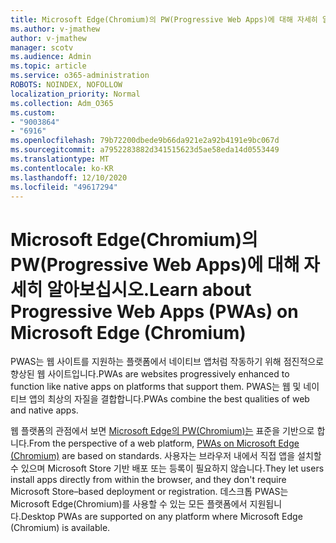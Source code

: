 ```yaml
---
title: Microsoft Edge(Chromium)의 PW(Progressive Web Apps)에 대해 자세히 알아보십시오.
ms.author: v-jmathew
author: v-jmathew
manager: scotv
ms.audience: Admin
ms.topic: article
ms.service: o365-administration
ROBOTS: NOINDEX, NOFOLLOW
localization_priority: Normal
ms.collection: Adm_O365
ms.custom:
- "9003864"
- "6916"
ms.openlocfilehash: 79b72200dbede9b66da921e2a92b4191e9bc067d
ms.sourcegitcommit: a7952283882d341515623d5ae58eda14d0553449
ms.translationtype: MT
ms.contentlocale: ko-KR
ms.lasthandoff: 12/10/2020
ms.locfileid: "49617294"
---
```

# <a name="learn-about-progressive-web-apps-pwas-on-microsoft-edge-chromium"></a><span data-ttu-id="75064-102">Microsoft Edge(Chromium)의 PW(Progressive Web Apps)에 대해 자세히 알아보십시오.</span><span class="sxs-lookup"><span data-stu-id="75064-102">Learn about Progressive Web Apps (PWAs) on Microsoft Edge (Chromium)</span></span>

<span data-ttu-id="75064-103">PWAS는 웹 사이트를 지원하는 플랫폼에서 네이티브 앱처럼 작동하기 위해 점진적으로 향상된 웹 사이트입니다.</span><span class="sxs-lookup"><span data-stu-id="75064-103">PWAs are websites progressively enhanced to function like native apps on platforms that support them.</span></span> <span data-ttu-id="75064-104">PWAS는 웹 및 네이티브 앱의 최상의 자질을 결합합니다.</span><span class="sxs-lookup"><span data-stu-id="75064-104">PWAs combine the best qualities of web and native apps.</span></span>

<span data-ttu-id="75064-105">웹 플랫폼의 관점에서 보면 [Microsoft Edge의 PW(Chromium)는](https://go.microsoft.com/fwlink/?linkid=2135193) 표준을 기반으로 합니다.</span><span class="sxs-lookup"><span data-stu-id="75064-105">From the perspective of a web platform, [PWAs on Microsoft Edge (Chromium)](https://go.microsoft.com/fwlink/?linkid=2135193) are based on standards.</span></span> <span data-ttu-id="75064-106">사용자는 브라우저 내에서 직접 앱을 설치할 수 있으며 Microsoft Store 기반 배포 또는 등록이 필요하지 않습니다.</span><span class="sxs-lookup"><span data-stu-id="75064-106">They let users install apps directly from within the browser, and they don't require Microsoft Store–based deployment or registration.</span></span> <span data-ttu-id="75064-107">데스크톱 PWAS는 Microsoft Edge(Chromium)를 사용할 수 있는 모든 플랫폼에서 지원됩니다.</span><span class="sxs-lookup"><span data-stu-id="75064-107">Desktop PWAs are supported on any platform where Microsoft Edge (Chromium) is available.</span></span>

